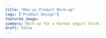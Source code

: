 ```yaml
---
title: "Moo-yu Product Mock-up"
tags: ["Product Design"]
featured_image: 
summary: Mock-up for a Korean yogurt drink.
draft: false
---
```

